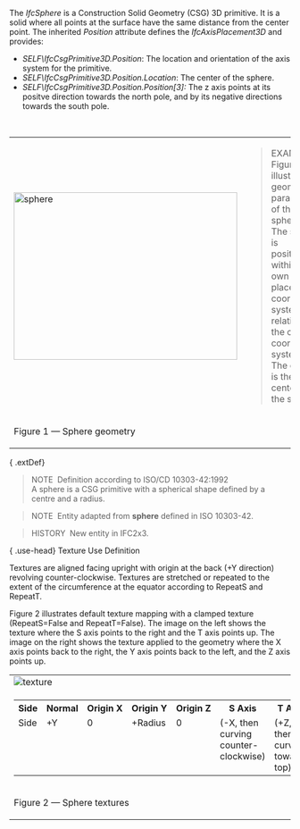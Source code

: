 The _IfcSphere_ is a Construction Solid Geometry (CSG) 3D primitive. It is a solid where all points at the surface have the same distance from the center point. The inherited _Position_ attribute defines the _IfcAxisPlacement3D_ and provides:

* _SELF\IfcCsgPrimitive3D.Position_: The location and orientation of the axis system for the primitive.&nbsp;
* _SELF\IfcCsgPrimitive3D.Position.Location_: The center of the sphere.
* _SELF\IfcCsgPrimitive3D.Position.Position[3]:_ The z axis points at its positve direction towards the north pole, and by its negative directions towards the south pole.

&nbsp;

<table summary="illustration">
<tr>
<td><img src="../../../figures/ifcsphere-layout1.png" border="0" height="300" width="400" alt="sphere"></td>
<td><blockquote class="example">EXAMPLE&nbsp; Figure 1 illustrates geometric parameters of the sphere. The sphere is positioned within its own placement
coordiante system relative to the object coordinate system. The origin is the center of the sphere.</blockquote>
</td></tr>
<tr>
<td>
<p class="figure">Figure 1 &mdash; Sphere geometry</p>
</td>
</tr>
</table>

{ .extDef}
> NOTE&nbsp; Definition according to ISO/CD 10303-42:1992  
> A sphere is a CSG primitive with a spherical shape defined by a centre and a radius.

> NOTE&nbsp; Entity adapted from **sphere** defined in ISO 10303-42.

> HISTORY&nbsp; New entity in IFC2x3.

{ .use-head}
Texture Use Definition

Textures are aligned facing upright with origin at the back (+Y direction) revolving counter-clockwise. Textures are stretched or repeated to the extent of the circumference at the equator according to RepeatS and RepeatT.

Figure 2 illustrates default texture mapping with a clamped texture (RepeatS=False and RepeatT=False). The image on the left shows the texture where the S axis points to the right and the T axis points up. The image on the right shows the texture applied to the geometry where the X axis points back to the right, the Y axis points back to the left, and the Z axis points up.

<table summary="texture" class="gridtable">
<tr>
<td><img src="../../../figures/ifcsphere-texture.png" alt="texture"></td>
</tr>
<tr>
<td>
<table summary="texture" width="512" class="gridtable">
<tr valign="top">
<th>Side</th>
<th>Normal</th>
<th>Origin&nbsp;X</th>
<th>Origin&nbsp;Y</th>
<th>Origin&nbsp;Z</th>
<th>S&nbsp;Axis</th>
<th>T&nbsp;Axis</th>
</tr>
<tr valign="top">
<td>Side</td>
<td>+Y</td>
<td>0</td>
<td>+Radius</td>
<td>0</td>
<td>(-X, then curving counter-clockwise)</td>
<td>(+Z, then curving towards top)</td>
</tr>
</table>
</td>
</tr>
<tr>
<td>
<p class="figure">Figure 2 &mdash; Sphere textures</p>
</td>
</tr>
</table>